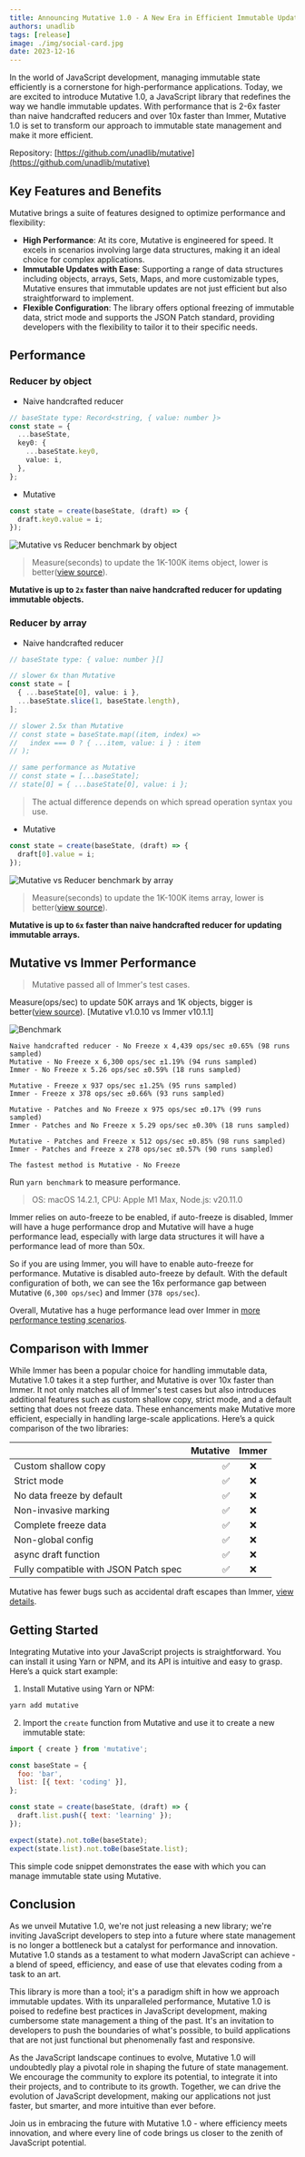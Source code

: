 ```yaml
---
title: Announcing Mutative 1.0 - A New Era in Efficient Immutable Updates
authors: unadlib
tags: [release]
image: ./img/social-card.jpg
date: 2023-12-16
---
```


In the world of JavaScript development, managing immutable state efficiently is a cornerstone for high-performance applications. Today, we are excited to introduce Mutative 1.0, a JavaScript library that redefines the way we handle immutable updates. With performance that is 2-6x faster than naive handcrafted reducers and over 10x faster than Immer, Mutative 1.0 is set to transform our approach to immutable state management and make it more efficient.

Repository: [https://github.com/unadlib/mutative](https://github.com/unadlib/mutative)

## Key Features and Benefits

Mutative brings a suite of features designed to optimize performance and flexibility:

- **High Performance**: At its core, Mutative is engineered for speed. It excels in scenarios involving large data structures, making it an ideal choice for complex applications.
- **Immutable Updates with Ease**: Supporting a range of data structures including objects, arrays, Sets, Maps, and more customizable types, Mutative ensures that immutable updates are not just efficient but also straightforward to implement.
- **Flexible Configuration**: The library offers optional freezing of immutable data, strict mode and supports the JSON Patch standard, providing developers with the flexibility to tailor it to their specific needs.

## Performance

### Reducer by object

- Naive handcrafted reducer

```ts
// baseState type: Record<string, { value: number }>
const state = {
  ...baseState,
  key0: {
    ...baseState.key0,
    value: i,
  },
};
```

- Mutative

```ts
const state = create(baseState, (draft) => {
  draft.key0.value = i;
});
```

![Mutative vs Reducer benchmark by object](img/benchmark-object.jpg)

> Measure(seconds) to update the 1K-100K items object, lower is better([view source](https://github.com/unadlib/mutative/blob/main/test/performance/benchmark-object.ts)).


**Mutative is up to `2x` faster than naive handcrafted reducer for updating immutable objects.**

### Reducer by array

- Naive handcrafted reducer

```ts
// baseState type: { value: number }[]

// slower 6x than Mutative
const state = [
  { ...baseState[0], value: i },
  ...baseState.slice(1, baseState.length),
];

// slower 2.5x than Mutative
// const state = baseState.map((item, index) =>
//   index === 0 ? { ...item, value: i } : item
// );

// same performance as Mutative
// const state = [...baseState];
// state[0] = { ...baseState[0], value: i };
```

> The actual difference depends on which spread operation syntax you use.

- Mutative

```ts
const state = create(baseState, (draft) => {
  draft[0].value = i;
});
```

![Mutative vs Reducer benchmark by array](img/benchmark-array.jpg)

> Measure(seconds) to update the 1K-100K items array, lower is better([view source](https://github.com/unadlib/mutative/blob/main/test/performance/benchmark-array.ts)).

**Mutative is up to `6x` faster than naive handcrafted reducer for updating immutable arrays.**


## Mutative vs Immer Performance

> Mutative passed all of Immer's test cases.

Measure(ops/sec) to update 50K arrays and 1K objects, bigger is better([view source](https://github.com/unadlib/mutative/blob/main/test/performance/benchmark.ts)). [Mutative v1.0.10 vs Immer v10.1.1]

![Benchmark](img/benchmark.jpg)

```
Naive handcrafted reducer - No Freeze x 4,439 ops/sec ±0.65% (98 runs sampled)
Mutative - No Freeze x 6,300 ops/sec ±1.19% (94 runs sampled)
Immer - No Freeze x 5.26 ops/sec ±0.59% (18 runs sampled)

Mutative - Freeze x 937 ops/sec ±1.25% (95 runs sampled)
Immer - Freeze x 378 ops/sec ±0.66% (93 runs sampled)

Mutative - Patches and No Freeze x 975 ops/sec ±0.17% (99 runs sampled)
Immer - Patches and No Freeze x 5.29 ops/sec ±0.30% (18 runs sampled)

Mutative - Patches and Freeze x 512 ops/sec ±0.85% (98 runs sampled)
Immer - Patches and Freeze x 278 ops/sec ±0.57% (90 runs sampled)

The fastest method is Mutative - No Freeze
```

Run `yarn benchmark` to measure performance.

> OS: macOS 14.2.1, CPU: Apple M1 Max, Node.js: v20.11.0

Immer relies on auto-freeze to be enabled, if auto-freeze is disabled, Immer will have a huge performance drop and Mutative will have a huge performance lead, especially with large data structures it will have a performance lead of more than 50x.

So if you are using Immer, you will have to enable auto-freeze for performance. Mutative is disabled auto-freeze by default. With the default configuration of both, we can see the 16x performance gap between Mutative (`6,300 ops/sec`) and Immer (`378 ops/sec`).

Overall, Mutative has a huge performance lead over Immer in [more performance testing scenarios](https://github.com/unadlib/mutative/tree/main/test/performance).


## Comparison with Immer

While Immer has been a popular choice for handling immutable data, Mutative 1.0 takes it a step further, and Mutative is over 10x faster than Immer. It not only matches all of Immer's test cases but also introduces additional features such as custom shallow copy, strict mode, and a default setting that does not freeze data. These enhancements make Mutative more efficient, especially in handling large-scale applications. Here’s a quick comparison of the two libraries:

|                                       | Mutative | Immer |
| :------------------------------------ | -------: | :---: |
| Custom shallow copy                   |       ✅ |  ❌   |
| Strict mode                           |       ✅ |  ❌   |
| No data freeze by default             |       ✅ |  ❌   |
| Non-invasive marking                  |       ✅ |  ❌   |
| Complete freeze data                  |       ✅ |  ❌   |
| Non-global config                     |       ✅ |  ❌   |
| async draft function                  |       ✅ |  ❌   |
| Fully compatible with JSON Patch spec |       ✅ |  ❌   |

Mutative has fewer bugs such as accidental draft escapes than Immer, [view details](https://github.com/unadlib/mutative/blob/main/test/immer-non-support.test.ts).

## Getting Started

Integrating Mutative into your JavaScript projects is straightforward. You can install it using Yarn or NPM, and its API is intuitive and easy to grasp. Here’s a quick start example:

1. Install Mutative using Yarn or NPM:

```bash
yarn add mutative
```

2. Import the `create` function from Mutative and use it to create a new immutable state:

```javascript
import { create } from 'mutative';

const baseState = {
  foo: 'bar',
  list: [{ text: 'coding' }],
};

const state = create(baseState, (draft) => {
  draft.list.push({ text: 'learning' });
});

expect(state).not.toBe(baseState);
expect(state.list).not.toBe(baseState.list);
```

This simple code snippet demonstrates the ease with which you can manage immutable state using Mutative.

## Conclusion

As we unveil Mutative 1.0, we're not just releasing a new library; we're inviting JavaScript developers to step into a future where state management is no longer a bottleneck but a catalyst for performance and innovation. Mutative 1.0 stands as a testament to what modern JavaScript can achieve - a blend of speed, efficiency, and ease of use that elevates coding from a task to an art.

This library is more than a tool; it's a paradigm shift in how we approach immutable updates. With its unparalleled performance, Mutative 1.0 is poised to redefine best practices in JavaScript development, making cumbersome state management a thing of the past. It's an invitation to developers to push the boundaries of what's possible, to build applications that are not just functional but phenomenally fast and responsive.

As the JavaScript landscape continues to evolve, Mutative 1.0 will undoubtedly play a pivotal role in shaping the future of state management. We encourage the community to explore its potential, to integrate it into their projects, and to contribute to its growth. Together, we can drive the evolution of JavaScript development, making our applications not just faster, but smarter, and more intuitive than ever before.

Join us in embracing the future with Mutative 1.0 - where efficiency meets innovation, and where every line of code brings us closer to the zenith of JavaScript potential.
